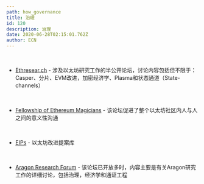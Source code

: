 ```yaml
---
path: how_governance
title: 治理
id: 120
description: 治理
date: 2020-06-28T02:15:01.762Z
author: ECN
---
```


<br/>

* [Ethresear.ch](https://ethresear.ch/) - 涉及以太坊研究工作的半公开论坛，讨论内容包括但不限于：Casper、分片、EVM改进，加密经济学、Plasma和状态通道（State-channels）

<br/>

* [Fellowship of Ethereum Magicians](https://ethereum-magicians.org/) - 该论坛促进了整个以太坊社区内人与人之间的意义性沟通

<br/>

* [EIPs](https://eips.ethereum.org/) - 以太坊改进提案库

<br/>

* [Aragon Research Forum](https://forum.aragon.org/) - 该论坛已开放多时，内容主要是有关Aragon研究工作的详细讨论，包括治理，经济学和通证工程

<br/>

